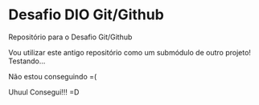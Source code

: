 # Desafio DIO Git/Github
Repositório para o Desafio Git/Github

Vou utilizar este antigo repositório como um submódulo de outro projeto!
Testando...

Não estou conseguindo =(

Uhuul 
Consegui!!!
=D
